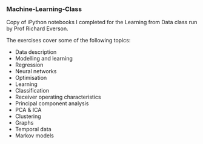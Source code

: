 ### Machine-Learning-Class

Copy of iPython notebooks I completed for the Learning from Data class run by Prof Richard Everson.

The exercises cover some of the following topics:
- Data description
- Modelling and learning
- Regression
- Neural networks
- Optimisation
- Learning
- Classification
- Receiver operating characteristics
- Principal component analysis
- PCA & ICA
- Clustering
- Graphs
- Temporal data 
- Markov models
